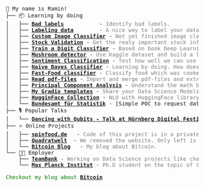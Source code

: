<pre style="font-family:Menlo,'DejaVu Sans Mono',consolas,'Courier New',monospace">🙂 My name is Ramin!
<span style="color: #808080; text-decoration-color: #808080">┣━━ </span>📦 Learning by doing 
<span style="color: #808080; text-decoration-color: #808080">┃   ┣━━ </span><span style="font-weight: bold"><a href="https://colab.research.google.com/drive/1P6tbmUbgPaMb7pTlFiAJxi2mevW7zXZx">Bad labels</a></span>           - <span style="color: #808080; text-decoration-color: #808080">Identify bad labels.</span>
<span style="color: #808080; text-decoration-color: #808080">┃   ┣━━ </span><span style="font-weight: bold"><a href="https://colab.research.google.com/drive/1_73P2HIUujZdSmAuTfOtpIamURsGfeZh">Labeling data</a></span>        - <span style="color: #808080; text-decoration-color: #808080">A nice way to label your data.</span>
<span style="color: #808080; text-decoration-color: #808080">┃   ┣━━ </span><span style="font-weight: bold"><a href="https://github.com/RaminParker/Custom_Image_Classifier">Custom Image Classifier</a></span> - <span style="color: #808080; text-decoration-color: #808080">Not yet finished image classifier.</span>
<span style="color: #808080; text-decoration-color: #808080">┃   ┣━━ </span><span style="font-weight: bold"><a href="https://colab.research.google.com/drive/1Pb34YE2nswlHoRdQ9KwB2SfchiLBhIQA">Stock Validation</a></span> - <span style="color: #808080; text-decoration-color: #808080">Get the realy important stock infos from Yahoo finance.</span>
<span style="color: #808080; text-decoration-color: #808080">┃   ┣━━ </span><span style="font-weight: bold"><a href="https://colab.research.google.com/drive/1KbmCzuvamWShio24V3SIuOiejK3K0cXo">Train a Digit Classifier</a></span> - <span style="color: #808080; text-decoration-color: #808080">Based on book Deep Learning with Fastai and Pytorch.</span>
<span style="color: #808080; text-decoration-color: #808080">┃   ┣━━ </span><span style="font-weight: bold"><a href="https://colab.research.google.com/drive/1qo03bkpLhaLebURAXJys3oCiOK9j1oLE">Mushroom detector</a></span> - <span style="color: #808080; text-decoration-color: #808080">Use Kaggle dataset and build a lightweight mushroom detector.</span>
<span style="color: #808080; text-decoration-color: #808080">┃   ┣━━ </span><span style="font-weight: bold"><a href="https://colab.research.google.com/drive/108yqk7lhifxEeAO76p3uEjhbrVzOSKZy">Sentiment Classification</a></span> - <span style="color: #808080; text-decoration-color: #808080">Test how well we can use Naive Bayes to for sentiment analysis.</span>
<span style="color: #808080; text-decoration-color: #808080">┃   ┣━━ </span><span style="font-weight: bold"><a href="https://colab.research.google.com/drive/1xPIsj6o9Z8yBQWpM8pheGS27-nl9LQOe#scrollTo=6Oc6Dxi7drwj">Naive Bayes Classifier</a></span> - <span style="color: #808080; text-decoration-color: #808080">Learning by doing. How does Naive Bayes work?</span>
<span style="color: #808080; text-decoration-color: #808080">┃   ┣━━ </span><span style="font-weight: bold"><a href="https://colab.research.google.com/drive/1zwM_2bK5E6-oRurxX-vYip3fr5UXGrDV#scrollTo=yPHS2GBGdDxd">Fast-Food classifier</a></span> - <span style="color: #808080; text-decoration-color: #808080">Classify food which was cooked by our Spinfood customers.</span>
<span style="color: #808080; text-decoration-color: #808080">┃   ┣━━ </span><span style="font-weight: bold"><a href="https://colab.research.google.com/drive/1CXnAHBhzh50YPsy7wqJcoMZ59BhWNMjf">Read pdf-files</a></span> - <span style="color: #808080; text-decoration-color: #808080">Import and merge pdf-files and extract text out of it.</span>
<span style="color: #808080; text-decoration-color: #808080">┃   ┣━━ </span><span style="font-weight: bold"><a href="https://colab.research.google.com/drive/1xFLqf5iBcXOdBQibBpu5ebOaHo6LKhdR#scrollTo=QdUaq6kCJckn">Principal Component Analysis</a></span> - <span style="color: #808080; text-decoration-color: #808080">Understand the math behind PCA.</span>
<span style="color: #808080; text-decoration-color: #808080">┃   ┣━━ </span><span style="font-weight: bold"><a href="https://github.com/RaminParker/Gradio-Templates">My Gradio templates</a></span> - <span style="color: #808080; text-decoration-color: #808080">Share your Data Science Models with Gradio</span>
<span style="color: #808080; text-decoration-color: #808080">┃   ┣━━ </span><span style="font-weight: bold"><a href="https://github.com/RaminParker/Huggingface_Text">HugginFace Collection</a></span> - <span style="color: #808080; text-decoration-color: #808080">NLU with HuggingFace library</span>
<span style="color: #808080; text-decoration-color: #808080">┃   ┗━━ </span><span style="font-weight: bold"><a href="https://github.com/RaminParker/bundesamt_fuer_statistik">Bundesamt für Statistik</a></span> - [Simple POC to request data from API
<span style="color: #808080; text-decoration-color: #808080">┣━━ </span>🎙️ Popular Talks
<span style="color: #808080; text-decoration-color: #808080">┃   ┗━━ </span><span style="font-weight: bold"><a href="https://en-gb.facebook.com/TeamBankAG/videos/n%C3%BCrnberg-digital-festival-2020/396917048079997/">Dancing with Qubits - Talk at Nürnberg Digital Festival 2020.</a></span>
<span style="color: #808080; text-decoration-color: #808080">┣━━ </span>⭐ Online Projects
<span style="color: #808080; text-decoration-color: #808080">┃   ┣━━ </span><span style="font-weight: bold"><a href="https://www.spinfood.de/">spinfood.de</a></span>   - <span style="color: #808080; text-decoration-color: #808080">Code of this project is in a private repository!</span>
<span style="color: #808080; text-decoration-color: #808080">┃   ┣━━ </span><span style="font-weight: bold"><a href="https://www.passives-einkommen-aufbauen.com/mieten-und-bei-airbnb-vermieten/">Quadratwelt</a></span>  - <span style="color: #808080; text-decoration-color: #808080">We removed the website. Only left is the linked article.</span>
<span style="color: #808080; text-decoration-color: #808080">┃   ┗━━ </span><span style="font-weight: bold"><a href="https://raminparker.github.io/blocktime/">Bitcoin Blog</a></span>   - <span style="color: #808080; text-decoration-color: #808080">My blog about Bitcoin.</span>
<span style="color: #808080; text-decoration-color: #808080">┗━━ </span>👨‍💻 Employer
<span style="color: #808080; text-decoration-color: #808080">    ┣━━ </span><span style="font-weight: bold"><a href="https://www.teambank.de/">TeamBank</a></span> - <span style="color: #808080; text-decoration-color: #808080">Working on Data Science projects like chatbot, web scraping and classifications.</span>
<span style="color: #808080; text-decoration-color: #808080">    ┗━━ </span><span style="font-weight: bold"><a href="https://mpl.mpg.de/de/">Max Planck Institut</a></span> - <span style="color: #808080; text-decoration-color: #808080">Ph.D student on the topic of twisted Photonic Crystal Fibres.</span>

<span style="color: #008000; text-decoration-color: #008000">Checkout my blog about </span><span style="color: #008000; text-decoration-color: #008000; font-weight: bold"><a href="https://raminparker.github.io/blocktime/">Bitcoin</a></span>
</pre>

